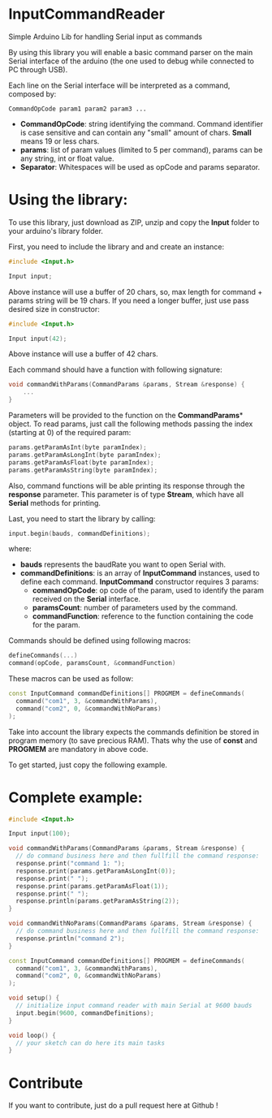 # InputCommandReader

Simple Arduino Lib for handling Serial input as commands

By using this library you will enable a basic command parser on the main Serial interface of the arduino (the one used to debug while connected to PC through USB).

Each line on the Serial interface will be interpreted as a command, composed by:

```
CommandOpCode param1 param2 param3 ...
```

- **CommandOpCode**: string identifying the command. Command identifier is case sensitive and can contain any "small" amount of chars. **Small** means 19 or less chars. 
- **params**: list of param values (limited to 5 per command), params can be any string, int or float value.
- **Separator**: Whitespaces will be used as opCode and params separator.

# Using the library:

To use this library, just download as ZIP, unzip and copy the **Input** folder to your arduino's library folder.

First, you need to include the library and and create an instance:

``` c++
#include <Input.h>

Input input;
```

Above instance will use a buffer of 20 chars, so, max length for command + params string will be 19 chars. If you need a longer buffer, just use pass desired size in constructor:

``` c++
#include <Input.h>

Input input(42);
```
Above instance will use a buffer of 42 chars.

Each command should have a function with following signature:

``` c++
void commandWithParams(CommandParams &params, Stream &response) {
	...
}
```

Parameters will be provided to the function on the **CommandParams*** object. To read params, just call the following methods  passing the index (starting at 0) of the required param:

``` c++
params.getParamAsInt(byte paramIndex);
params.getParamAsLongInt(byte paramIndex);
params.getParamAsFloat(byte paramIndex);
params.getParamAsString(byte paramIndex);
```

Also, command functions will be able printing its response through the **response** parameter. This parameter is of type **Stream**, which have all **Serial** methods for printing.

Last, you need to start the library by calling:

``` c++
input.begin(bauds, commandDefinitions);
```

where:
- **bauds** represents the baudRate you want to open Serial with.
- **commandDefinitions**: is an array of **InputCommand** instances, used to define each command. **InputCommand** constructor requires 3 params:
	- **commandOpCode**: op code of the param, used to identify the param received on the **Serial** interface.
	- **paramsCount**: number of parameters used by the command.
	- **commandFunction**: reference to the function containing the code for the param.

Commands should be defined using following macros:

``` c++
defineCommands(...)
command(opCode, paramsCount, &commandFunction)
```

These macros can be used as follow:

``` c++
const InputCommand commandDefinitions[] PROGMEM = defineCommands(
  command("com1", 3, &commandWithParams),
  command("com2", 0, &commandWithNoParams)
);
```
Take into account the library expects the commands definition be stored in program memory (to save precious RAM). Thats why the use of **const** and **PROGMEM** are mandatory in above code. 

To get started, just copy the following example.

# Complete example:

``` c++
#include <Input.h>

Input input(100);

void commandWithParams(CommandParams &params, Stream &response) {
  // do command business here and then fullfill the command response:
  response.print("command 1: ");
  response.print(params.getParamAsLongInt(0));
  response.print(" ");
  response.print(params.getParamAsFloat(1));
  response.print(" ");
  response.println(params.getParamAsString(2));
}

void commandWithNoParams(CommandParams &params, Stream &response) {
  // do command business here and then fullfill the command response:
  response.println("command 2");
}

const InputCommand commandDefinitions[] PROGMEM = defineCommands(
  command("com1", 3, &commandWithParams),
  command("com2", 0, &commandWithNoParams)
);

void setup() {
  // initialize input command reader with main Serial at 9600 bauds
  input.begin(9600, commandDefinitions);
}

void loop() {
  // your sketch can do here its main tasks
}
```

# Contribute

If you want to contribute, just do a pull request here at Github !

